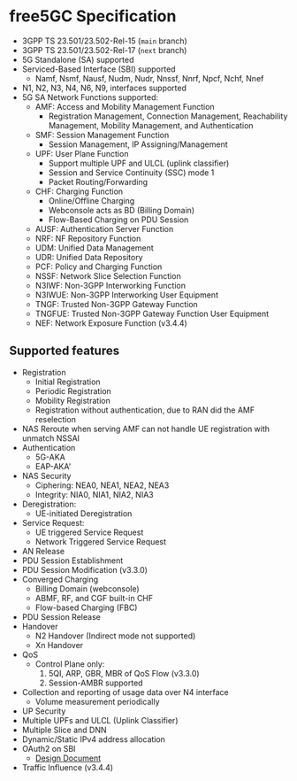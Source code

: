 <!-- Google tag (gtag.js) --> <script async src="https://www.googletagmanager.com/gtag/js?id=G-JETJ7TJ805"></script> <script> window.dataLayer = window.dataLayer || []; function gtag(){dataLayer.push(arguments);} gtag('js', new Date()); gtag('config', 'G-JETJ7TJ805'); </script>

# free5GC Specification
- 3GPP TS 23.501/23.502-Rel-15 (`main` branch)
- 3GPP TS 23.501/23.502-Rel-17 (`next` branch)
- 5G Standalone (SA) supported
- Serviced-Based Interface (SBI) supported
    - Namf, Nsmf, Nausf, Nudm, Nudr, Nnssf, Nnrf, Npcf, Nchf, Nnef
- N1, N2, N3, N4, N6, N9, interfaces supported
- 5G SA Network Functions supported:
    - AMF: Access and Mobility Management Function
        - Registration Management, Connection Management, Reachability Management, Mobility Management, and Authentication
    - SMF: Session Management Function
        - Session Management, IP Assigning/Management
    - UPF: User Plane Function
        - Support multiple UPF and ULCL (uplink classifier)
        - Session and Service Continuity (SSC) mode 1
        - Packet Routing/Forwarding
    - CHF: Charging Function
        - Online/Offline Charging
        - Webconsole acts as BD (Billing Domain)
        - Flow-Based Charging on PDU Session
    - AUSF: Authentication Server Function
    - NRF: NF Repository Function
    - UDM: Unified Data Management
    - UDR: Unified Data Repository
    - PCF: Policy and Charging Function
    - NSSF: Network Slice Selection Function
    - N3IWF: Non-3GPP Interworking Function
    - N3IWUE: Non-3GPP Interworking User Equipment
    - TNGF: Trusted Non-3GPP Gateway Function
    - TNGFUE: Trusted Non-3GPP Gateway Function User Equipment
    - NEF: Network Exposure Function (v3.4.4)

## Supported features
- Registration
    - Initial Registration
    - Periodic Registration
    - Mobility Registration
    - Registration without authentication, due to RAN did the AMF reselection
- NAS Reroute when serving AMF can not handle UE registration with unmatch NSSAI
- Authentication
    - 5G-AKA
    - EAP-AKA'
- NAS Security
    - Ciphering: NEA0, NEA1, NEA2, NEA3
    - Integrity: NIA0, NIA1, NIA2, NIA3
- Deregistration:
    - UE-initiated Deregistration
- Service Request:
    - UE triggered Service Request
    - Network Triggered Service Request
- AN Release
- PDU Session Establishment
- PDU Session Modification (v3.3.0)
- Converged Charging
    - Billing Domain (webconsole)
    - ABMF, RF, and CGF built-in CHF
    - Flow-based Charging (FBC)
- PDU Session Release
- Handover
    - N2 Handover (Indirect mode not supported)
    - Xn Handover
- QoS
    - Control Plane only:
        1. 5QI, ARP, GBR, MBR of QoS Flow (v3.3.0)
        2. Session-AMBR supported
- Collection and reporting of usage data over N4 interface
    - Volume measurement periodically
- UP Security
- Multiple UPFs and ULCL (Uplink Classifier)
- Multiple Slice and DNN
- Dynamic/Static IPv4 address allocation
- OAuth2 on SBI 
    - [Design Document](./OAuth2/OAuth2Design.md)
- Traffic Influence (v3.4.4)
